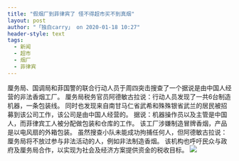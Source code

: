 ```yaml
---
title: "假烟厂到菲律宾了 怪不得超市买不到真烟"
layout: post
author: "「独白carry」 on 2020-01-18 10:27"
header-style: text
tags:
  - 新闻
  - 超市
  - 烟厂
  - 菲律宾
---
```


厘务局、国调局和菲国警的联合行动人员于周四突击搜查了一个据说是由中国人经营的非法香烟工厂。
厘务局税务官员阿德敏古拉说：行动人员发现了一共6台制造机器，一条包装线。
同时也发现来自南甘马仁省武希和殊殊银省武兰的居民被招募到该公司工作，该公司是由中国人经营的。
据说：机器操作员以及主管是中国人，而菲律宾工人被分配做包装和仓库的工作。
该工厂涉嫌制造冒牌香烟，产品是以电风扇的外箱包装。
虽然搜查小队未能成功拘捕任何人，但阿德敏古拉说：厘务局将不放过参与非法活动的人，例如非法制造香烟。
该机构也呼吁民众与政府及厘务局合作，以实现为社会及经济方案提供资金的税收目标。
<input type="hidden" value="菲乐园提供">
<img src="http://images.feileyuan.com/images/ueditor/2020011810250000431025.jpeg">

